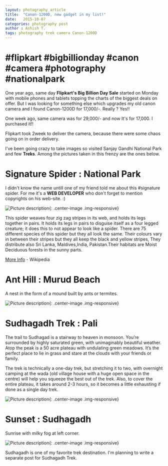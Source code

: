 ```yaml
---
layout: photography_article
title:  "Canon-1200D, new gadget in my list!"
date:   2015-10-07
categories: photography post
author : Ashish T.
tags: photography trek camera Canon-1200D
---
```

# #flipkart #bigbillionday #canon #camera #photography #nationalpark
One year ago, same day **Flipkart's Big Billion Day Sale** started on Monday with mobile phones and tablets topping the charts of the biggest deals on offer.
But I was looking for something else which upgrades my old canon camera and I found Canon-1200D for 17,000/-.
Really ? Yes!!

One week ago, same camera was for 29,000/- and now It's for 17,000. I purchased it!!

Flipkart took 2week to deliver the camera, because there were some chaos going on in order delivery.

I've been going crazy to take images so visited Sanjay Gandhi National Park and few **Treks**.
Among the pictures taken in this frenzy are the ones below.

# Signature Spider : National Park
I didn't know the name untill one of my friend told me about this #signature spider.
For me it's a **WEB DEVELOPER** who don't forget to mention copyrights on his web-site. :)


![Picture description](https://lh3.googleusercontent.com/ooj7qZwl58-kAhdyjAR5fjyw9BrFKffVcWOEpRVFuG73pLO8WOWaNvXu43fgRWWSK4Qa0Oc19EaO9gOfHteJHErRE1epH42hP4sGsWQb4J8UCNgDEz_KK89WJ-hZJSib08nXz0cmHfvpCKYykRTQW8Q90EfDGg8G1dD4u9BA-ayT6CvjP9CTC6xbdV_1Kv1NNP548DVdme3YlJJolfrVE7TSkcYenRAxMkeO7EPcuitesHNmIUG9BV481JvkPTZD54T-nEpMfQJPeNiBYNMRKCoA0it6unA1Ua3H8Rx8W3I4jl498HEziiHxxDmvlwCBlPvpbDySjgJFEG-5ctPxX2YYS4V_hQ0ysF9ETg_BTQyP0U-7jWGuIGlJFm-VqyFBsTP3tsVmBs2C0vhY-oqv0cqJMRzZqw1_h8zsKTqARxKYdAPLEMbWGH8LC3Fdk4B4RCRAlkVHnYIsiTKtRL7D_7dPd5X8NRWOkCsjrDpmMUtqBlncOeL-Pcr_NIMRfWgoq-vmPGYZNYkImX1xj06bs9AY-n7J5hGjorQhJqFN6-JbsNi6Mq33UyUyTyeQ_PqtL5FiaNYu1RnRYKpVO5loT7G_trwgW1o=w1024-h644-no){: .center-image .img-responsive}


This spider weaves four zig zag stripes in its web, and holds its legs together in pairs. It holds its legs in pairs to disguise itself as a four legged creature; it does this to not appear to look like a spider.
There are 75 different species of this spider but they all look the same. Their colours vary in between their stripes but they all keep the black and yellow stripes, They distribute also Sri Lanka, Maldives,India, Pakistan.Their habitats are Moist Deciduous forests in the sunny parts.

[More Info](https://en.wikipedia.org/wiki/Argiope_(spider)) - Wikipedia


# Ant Hill : Murud Beach

A nest in the form of a mound built by ants or termites.

![Picture description](https://lh3.googleusercontent.com/CaJqUa5gmBSoFkmEs1hylF9wC9fzYkBJsWDi7CCGA3sajyMiHF0k_IHgPKCx8UxpKDmzXNok5IXZgRxBvUpwWtzdZ-jjvbPFTPwji8-vNoX71OPkTBvSWoWJS9JzK7eF0iYF7vRpy453RDRDSymKkLxs5hu6sd0VOOl7kdifdnF3MqhfwHsnVxGrUihpY6fxWAa85XLXkNqopwhXm2LBzJCwfV4n2KeslhtzzJltLfB4AL-f1f4BRz8F9OCOgAUKrqcCN-EyM_uzXGVBpdG5q4gMEX6NgItpo745me6JT9ctZji6N8BclVSvodBwM8xtEAjovYIM_DRFCA5z9y8cn1X6cWzoABkTzEjhA5S8PwD-_vMEZjQ40TfCNU8pmWjIfJhMYa9YJENFyfwTkz0sFakQNIDEFHZ5QW8UW7pO8tP6BquIu9bGflHjnnit9jQeNKGXCjuoIBagjzEhogO1q9jPZNeSSI9-g_s2EgyMcMR3y5rAhE6_ImsK_zGYMmbIiCX6SLTrDTNiWHTbW-7dti0n5pUp5DlhIvW5-ijyhXg9yr2tHhpPbqdZCy-HDYxsX23gD-Ob5nTjVjbboIEC5_nbqieXZ3E=w967-h644-no){: .center-image .img-responsive}

# Sudhagadh Trek : Pali

The trail to Sudhagad is a stairway to heaven in monsoon. You’re surrounded by highly saturated green, with unimaginably beautiful weather. Atop the peak is a 50 acre plateau with undulating green meadows. It’s the perfect place to lie in grass and stare at the clouds with your friends or family.

The trek is technically a one-day trek, but stretching it to two, with overnight camping at the wada (old village house with a huge open space in the centre) will help you squeeze the best out of the trek. Also, to cover the entire plateau, it takes around 2-3 hours, so it becomes a little exhausting if done as a single day trek.

![Picture description](https://lh3.googleusercontent.com/zqdU2fAAqrJu9JIQy8aJ7CQ9oFXTDfsV7p8rQsTscLCjG_5wB80WV7o_mRNN8d64qyfEs10xHmola_nQEXQ7FQcIeCE-4l9cHjnDrfN8l-4ZRIAX3iILLa88_N89Np3Pm_cGADW1L1LTgcHX4gTrmtGjOEgOEuP5lvDXSkOCQdiY77xtVKYm6HcFAlrPjUzBMXaSZaMPvo0u-Nutokgo_H7aOY4d16vRlJ_4dYP9ic0W1KAUhRHUF6hBTBfypRtqhoUFyc5DFLeJrbMsacSBaynxMOXam0GJJnB4omqp31BAy_rqTq1LfwRDKlQ2Bs3tTsWfqLW0WD-lPJUEo0vri4fbv1vitHZSsA4WYxKs2rNKMw3p_05Z91BurEgMo9mRJ2s6J9YKxmMEqmbuCpsftXMnklnVMBhC5c0wPgbRTEmcSL8ZVISlau4zaSOgSA7WV_xj2YCbOVPKM1TNYprCyyNOnKbXuqAO-nHJVbJeyZfn81VNtBbcYXkgN9neJwBFRyLLn_w_a0QxRIA0_QV5fYWqQKuvLuGesH7QgOyDB1zNBNy522aO00OltlUwmEZlqLToic68U5YwR0F8Y_Xz1icIaCnKBIg=w967-h644-no){: .center-image .img-responsive}

# Sunset : Sudhagadh
Sunrise with milky fog at left corner.

![Picture description](https://lh3.googleusercontent.com/cTZMYVqQwtFJqvnrH9uaP9EOnLWdms4F-5UQsio475qywt2zksN3bjRLLqOOXziVUM24RCiseglQaHW74JYQteNgWt4o89mMO3rSz6J6_-0h7Db0q-ArV_OQK_Vk8677UDNCQ1D_7GxkE3WTAeu81HJRvmjJiCzpmRYfGfgrPSNVfzTrM424ZW7m79Xc7CVlZNX6lX8Zu_MuQY47mKdauwMk30w7W_vk04qoPQpVPKxW1e7lieeyT_AMtZUwbb3xqo6AMbG9k1y24ey50yiQyRUTisxahp6ICNyNYwbvXq1UZ967kn3vdkmaxIIcu3popBQ8CCLa7aTjhKca4mfzZQA8DnZsCpIPJMkdDeIikA-IQDLrx9piuRM6CKjrO_W0HHwHr60uBUU_5YTqSGcuzfRjDmbODa411C4riIDiyZz8gielZLNth3lf1JtJqI0cJhgLMx56JkhmQJOuWcBeJm8zOdeKIeyvFCHjRn-iQGdHH1kSEci79QXGUm-ypEhUU8VsydaY9R6IQZ1Ix3ETOJSp-XDAEtznjO2rAgiwGFsVacTOopx710XY1Xm1QV073DuQi4Q6XvWA1uDt4kQ4fa7fmPF6wzk=w1280-h275-no){: .center-image .img-responsive}



Sudhagadh is one of my favorite trek destination. I'm planning to write a separate post for Sudhagadh Trek.
